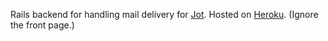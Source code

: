 Rails backend for handling mail delivery for [Jot](http://github.com/zhukeepa/Jot). Hosted on [Heroku](http://jot-mailer.herokuapp.com). (Ignore the front page.)
